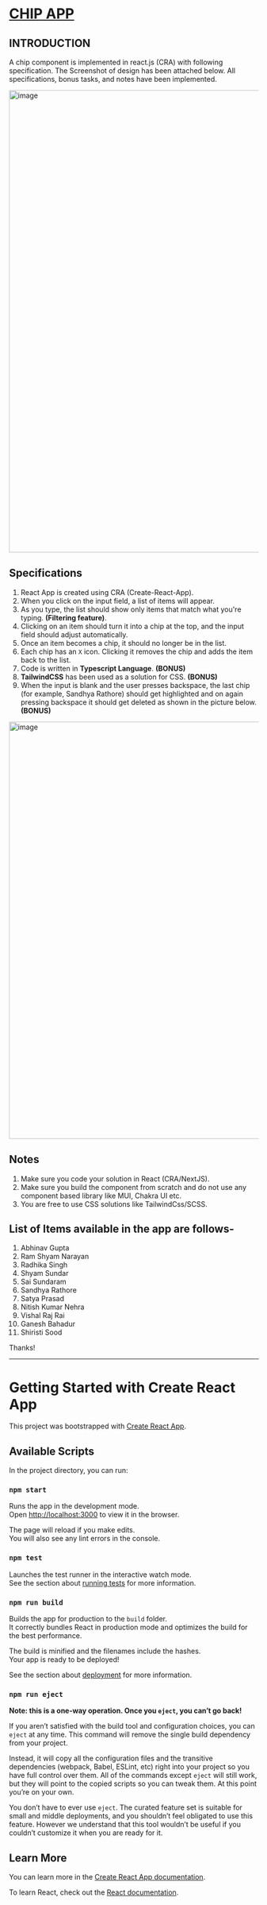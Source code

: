 # [CHIP APP](https://chip-component-abhinav.vercel.app/)

## INTRODUCTION
A chip component is implemented in react.js (CRA) with following specification. The Screenshot of design has been attached below. All specifications, bonus tasks, and notes have been implemented.

<img width="931" alt="image" src="https://github.com/alhad-balak/chip-component/assets/84512702/2e83e376-a42e-4bbf-8ba8-85a35d3c5dc1">

## Specifications
1. React App is created using CRA (Create-React-App).
2. When you click on the input field, a list of items will appear.
3. As you type, the list should show only items that match what you're typing. **(Filtering feature)**.
4. Clicking on an item should turn it into a chip at the top, and the input field should adjust automatically.
5. Once an item becomes a chip, it should no longer be in the list.
6. Each chip has an `X` icon. Clicking it removes the chip and adds the item back to the list.
7. Code is written in **Typescript Language**. **(BONUS)**
8. **TailwindCSS** has been used as a solution for CSS. **(BONUS)**
9. When the input is blank and the user presses backspace, the last chip (for example, Sandhya Rathore) should get highlighted and on again pressing backspace it should get deleted as shown in the picture below. **(BONUS)**


<img width="840" alt="image" src="https://github.com/alhad-balak/chip-component/assets/84512702/79df0099-b283-41a5-b67e-9831228127c5"/>


## Notes
1.	Make sure you code your solution in React (CRA/NextJS).
2.	Make sure you build the component from scratch and do not use any component based library like MUI, Chakra UI etc.
3.	You are free to use CSS solutions like TailwindCss/SCSS.

## List of Items available in the app are follows-
1. Abhinav Gupta
2. Ram Shyam Narayan
3. Radhika Singh
4. Shyam Sundar
5. Sai Sundaram
6. Sandhya Rathore
7. Satya Prasad
8. Nitish Kumar Nehra
9. Vishal Raj Rai
10. Ganesh Bahadur
11. Shiristi Sood

Thanks!

<hr/>

# Getting Started with Create React App

This project was bootstrapped with [Create React App](https://github.com/facebook/create-react-app).

## Available Scripts

In the project directory, you can run:

### `npm start`

Runs the app in the development mode.\
Open [http://localhost:3000](http://localhost:3000) to view it in the browser.

The page will reload if you make edits.\
You will also see any lint errors in the console.

### `npm test`

Launches the test runner in the interactive watch mode.\
See the section about [running tests](https://facebook.github.io/create-react-app/docs/running-tests) for more information.

### `npm run build`

Builds the app for production to the `build` folder.\
It correctly bundles React in production mode and optimizes the build for the best performance.

The build is minified and the filenames include the hashes.\
Your app is ready to be deployed!

See the section about [deployment](https://facebook.github.io/create-react-app/docs/deployment) for more information.

### `npm run eject`

**Note: this is a one-way operation. Once you `eject`, you can’t go back!**

If you aren’t satisfied with the build tool and configuration choices, you can `eject` at any time. This command will remove the single build dependency from your project.

Instead, it will copy all the configuration files and the transitive dependencies (webpack, Babel, ESLint, etc) right into your project so you have full control over them. All of the commands except `eject` will still work, but they will point to the copied scripts so you can tweak them. At this point you’re on your own.

You don’t have to ever use `eject`. The curated feature set is suitable for small and middle deployments, and you shouldn’t feel obligated to use this feature. However we understand that this tool wouldn’t be useful if you couldn’t customize it when you are ready for it.

## Learn More

You can learn more in the [Create React App documentation](https://facebook.github.io/create-react-app/docs/getting-started).

To learn React, check out the [React documentation](https://reactjs.org/).
